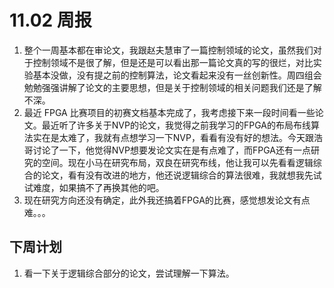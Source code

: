 # 11.02 周报

1. 整个一周基本都在审论文，我跟赵夫慧审了一篇控制领域的论文，虽然我们对于控制领域不是很了解，但是还是可以看出那一篇论文真的写的很烂，对比实验基本没做，没有提之前的控制算法，论文看起来没有一丝创新性。周四组会勉勉强强讲解了论文的主要思想，但是关于控制领域的相关问题我们还是了解不深。
2. 最近 FPGA 比赛项目的初赛文档基本完成了，我考虑接下来一段时间看一些论文。最近听了许多关于NVP的论文，我觉得之前我学习的FPGA的布局布线算法实在是太难了，我就有点想学习一下NVP，看看有没有好的想法。今天跟浩哥讨论了一下，他觉得NVP想要发论文实在是有点难了，而FPGA还有一点研究的空间。现在小马在研究布局，双良在研究布线，他让我可以先看看逻辑综合的论文，看有没有改进的地方，他还说逻辑综合的算法很难，我就想我先试试难度，如果搞不了再换其他的吧。
3. 现在研究方向还没有确定，此外我还搞着FPGA的比赛，感觉想发论文有点难。。。

## 下周计划

1. 看一下关于逻辑综合部分的论文，尝试理解一下算法。